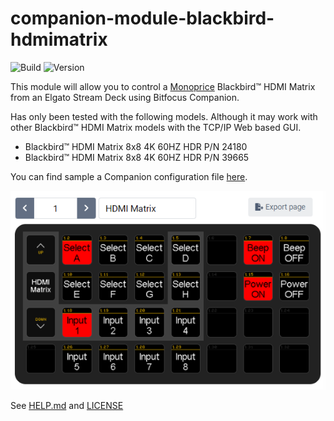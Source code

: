 # companion-module-blackbird-hdmimatrix

![Build](https://img.shields.io/github/workflow/status/bitfocus/companion-module-blackbird-hdmimatrix/Release)
![Version](https://img.shields.io/github/package-json/v/bitfocus/companion-module-blackbird-hdmimatrix)

This module will allow you to control a [Monoprice](https://www.monoprice.com/) Blackbird™ HDMI Matrix from an Elgato Stream Deck using Bitfocus Companion.

Has only been tested with the following models. Although it may work with other Blackbird™ HDMI Matrix models with the TCP/IP Web based GUI.

- Blackbird™ HDMI Matrix 8x8 4K 60HZ HDR P/N 24180
- Blackbird™ HDMI Matrix 8x8 4K 60HZ HDR P/N 39665

You can find sample a Companion configuration file <a id="raw-url" href="https://raw.githubusercontent.com/bitfocus/companion-module-blackbird-hdmimatrix/main/sample-configs/blackbird-hdmimatrix-sample-config.companionconfig" download>here</a>.

![Sample Configuration File](assets/blackbird-hdmimatrix-sample-config.png)

See [HELP.md](./HELP.md) and [LICENSE](./LICENSE)
